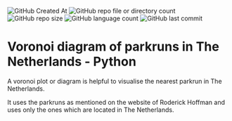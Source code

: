 ![GitHub Created At](https://img.shields.io/github/created-at/mhurk/NLParkruns_Voronoi-Python)
![GitHub repo file or directory count](https://img.shields.io/github/directory-file-count/mhurk/NLParkruns_Voronoi-Python)
![GitHub repo size](https://img.shields.io/github/repo-size/mhurk/NLParkruns_Voronoi-Python)
![GitHub language count](https://img.shields.io/github/languages/count/mhurk/NLParkruns_Voronoi-Python)
![GitHub last commit](https://img.shields.io/github/last-commit/mhurk/NLParkruns_Voronoi-Python)

# Voronoi diagram of parkruns in The Netherlands - Python


A voronoi plot or diagram is helpful to visualise the nearest parkrun in The Netherlands.

It uses the parkruns as mentioned on the website of Roderick Hoffman and uses only the ones which are located in The Netherlands.

